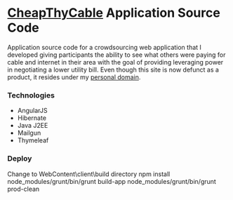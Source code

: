 # [CheapThyCable](https://cheapthycable.rossgodwin.com/login) Application Source Code

Application source code for a crowdsourcing web application that I developed giving participants the ability to see what others were paying for cable and internet in their area with the goal of providing leveraging power in negotiating a lower utility bill. Even though this site is now defunct as a product, it resides under my [personal domain](https://cheapthycable.rossgodwin.com/login).

### Technologies

* AngularJS
* Hibernate
* Java J2EE
* Mailgun
* Thymeleaf

### Deploy

Change to WebContent\client\build directory
npm install
node_modules/grunt/bin/grunt build-app
node_modules/grunt/bin/grunt prod-clean